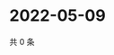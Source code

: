 # 2022-05-09

共 0 条

<!-- BEGIN WEIBO -->
<!-- 最后更新时间 Mon May 09 2022 06:15:03 GMT+0800 (China Standard Time) -->

<!-- END WEIBO -->
